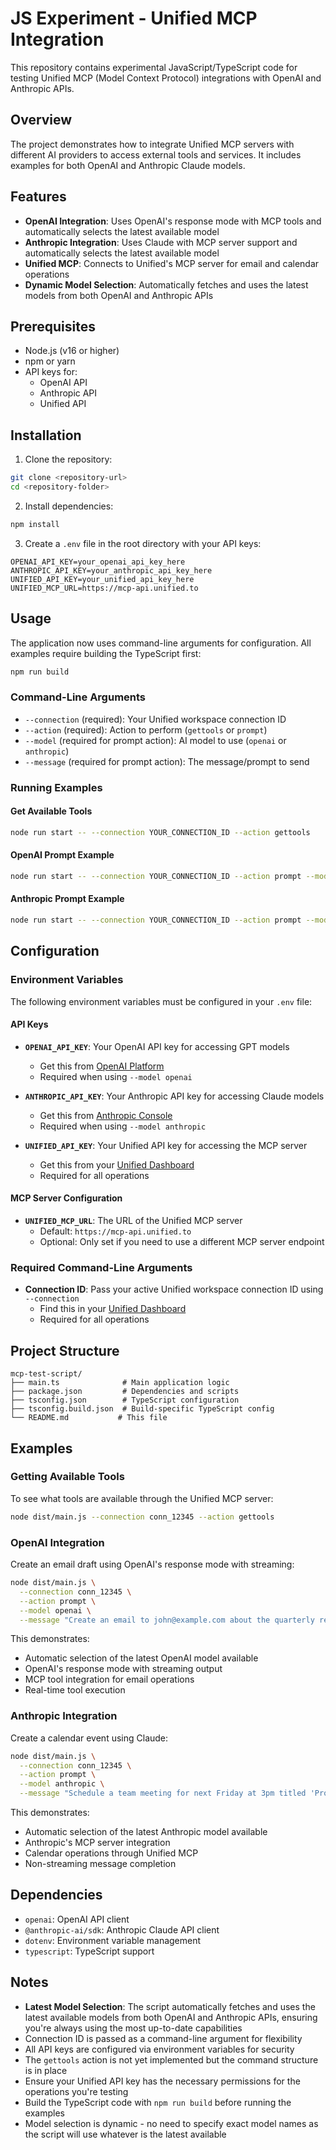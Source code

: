 # JS Experiment - Unified MCP Integration

This repository contains experimental JavaScript/TypeScript code for testing Unified MCP (Model Context Protocol) integrations with OpenAI and Anthropic APIs.

## Overview

The project demonstrates how to integrate Unified MCP servers with different AI providers to access external tools and services. It includes examples for both OpenAI and Anthropic Claude models.

## Features

- **OpenAI Integration**: Uses OpenAI's response mode with MCP tools and automatically selects the latest available model
- **Anthropic Integration**: Uses Claude with MCP server support and automatically selects the latest available model
- **Unified MCP**: Connects to Unified's MCP server for email and calendar operations
- **Dynamic Model Selection**: Automatically fetches and uses the latest models from both OpenAI and Anthropic APIs

## Prerequisites

- Node.js (v16 or higher)
- npm or yarn
- API keys for:
  - OpenAI API
  - Anthropic API
  - Unified API

## Installation

1. Clone the repository:
```bash
git clone <repository-url>
cd <repository-folder>
```

2. Install dependencies:
```bash
npm install
```

3. Create a `.env` file in the root directory with your API keys:
```env
OPENAI_API_KEY=your_openai_api_key_here
ANTHROPIC_API_KEY=your_anthropic_api_key_here
UNIFIED_API_KEY=your_unified_api_key_here
UNIFIED_MCP_URL=https://mcp-api.unified.to
```

## Usage

The application now uses command-line arguments for configuration. All examples require building the TypeScript first:

```bash
npm run build
```

### Command-Line Arguments

- `--connection` (required): Your Unified workspace connection ID
- `--action` (required): Action to perform (`gettools` or `prompt`)
- `--model` (required for prompt action): AI model to use (`openai` or `anthropic`)
- `--message` (required for prompt action): The message/prompt to send

### Running Examples

#### Get Available Tools

```bash
node run start -- --connection YOUR_CONNECTION_ID --action gettools
```

#### OpenAI Prompt Example

```bash
node run start -- --connection YOUR_CONNECTION_ID --action prompt --model openai --message "Create an email draft"
```

#### Anthropic Prompt Example

```bash
node run start -- --connection YOUR_CONNECTION_ID --action prompt --model anthropic --message "Create a calendar event for tomorrow at 2pm"
```

## Configuration

### Environment Variables

The following environment variables must be configured in your `.env` file:

#### API Keys
- **`OPENAI_API_KEY`**: Your OpenAI API key for accessing GPT models
  - Get this from [OpenAI Platform](https://platform.openai.com/api-keys)
  - Required when using `--model openai`

- **`ANTHROPIC_API_KEY`**: Your Anthropic API key for accessing Claude models
  - Get this from [Anthropic Console](https://console.anthropic.com/)
  - Required when using `--model anthropic`

- **`UNIFIED_API_KEY`**: Your Unified API key for accessing the MCP server
  - Get this from your [Unified Dashboard](https://app.unified.to/)
  - Required for all operations

#### MCP Server Configuration
- **`UNIFIED_MCP_URL`**: The URL of the Unified MCP server
  - Default: `https://mcp-api.unified.to`
  - Optional: Only set if you need to use a different MCP server endpoint

### Required Command-Line Arguments

- **Connection ID**: Pass your active Unified workspace connection ID using `--connection`
  - Find this in your [Unified Dashboard](https://app.unified.to/)
  - Required for all operations

## Project Structure

```
mcp-test-script/
├── main.ts              # Main application logic
├── package.json         # Dependencies and scripts
├── tsconfig.json        # TypeScript configuration
├── tsconfig.build.json  # Build-specific TypeScript config
└── README.md           # This file
```

## Examples

### Getting Available Tools

To see what tools are available through the Unified MCP server:

```bash
node dist/main.js --connection conn_12345 --action gettools
```

### OpenAI Integration

Create an email draft using OpenAI's response mode with streaming:

```bash
node dist/main.js \
  --connection conn_12345 \
  --action prompt \
  --model openai \
  --message "Create an email to john@example.com about the quarterly report"
```

This demonstrates:
- Automatic selection of the latest OpenAI model available
- OpenAI's response mode with streaming output
- MCP tool integration for email operations
- Real-time tool execution

### Anthropic Integration

Create a calendar event using Claude:

```bash
node dist/main.js \
  --connection conn_12345 \
  --action prompt \
  --model anthropic \
  --message "Schedule a team meeting for next Friday at 3pm titled 'Project Review'"
```

This demonstrates:
- Automatic selection of the latest Anthropic model available
- Anthropic's MCP server integration
- Calendar operations through Unified MCP
- Non-streaming message completion

## Dependencies

- `openai`: OpenAI API client
- `@anthropic-ai/sdk`: Anthropic Claude API client
- `dotenv`: Environment variable management
- `typescript`: TypeScript support

## Notes

- **Latest Model Selection**: The script automatically fetches and uses the latest available models from both OpenAI and Anthropic APIs, ensuring you're always using the most up-to-date capabilities
- Connection ID is passed as a command-line argument for flexibility
- All API keys are configured via environment variables for security
- The `gettools` action is not yet implemented but the command structure is in place
- Ensure your Unified API key has the necessary permissions for the operations you're testing
- Build the TypeScript code with `npm run build` before running the examples
- Model selection is dynamic - no need to specify exact model names as the script will use whatever is the latest available
